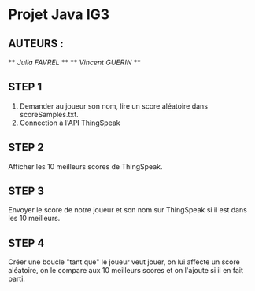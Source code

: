 # Projet Java IG3

## AUTEURS : 
  ** _Julia FAVREL_ **
  ** _Vincent GUERIN_ **

## STEP 1 

1. Demander au joueur son nom, lire un score aléatoire dans scoreSamples.txt.
2. Connection à l'API ThingSpeak


## STEP 2

Afficher les 10 meilleurs scores de ThingSpeak.


## STEP 3

Envoyer le score de notre joueur et son nom sur ThingSpeak si il est dans les 10 meilleurs.


## STEP 4

Créer une boucle "tant que" le joueur veut jouer, on lui affecte un score aléatoire, on le compare aux 10 meilleurs scores et on l'ajoute si il en fait parti.



